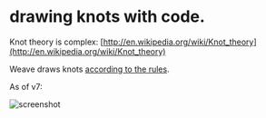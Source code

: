 # drawing knots with code.

Knot theory is complex: [http://en.wikipedia.org/wiki/Knot_theory](http://en.wikipedia.org/wiki/Knot_theory)

Weave draws knots [according to the rules](http://en.wikipedia.org/wiki/Knots_and_graphs#Draw_nice_knots).

As of v7:

![screenshot](http://dl.dropbox.com/u/3147390/pics/2011-10-03-13-08-12_v7.png)
